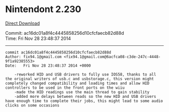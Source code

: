 # Nintendont 2.230
[Direct Download](./Nintendont.zip)

Commit: ac16dc01a8f4c4445858256d10cfcfaecb82d88d  
Time: Fri Nov 28 23:48:37 2014   

-----

```
commit ac16dc01a8f4c4445858256d10cfcfaecb82d88d
Author: fix94.1@gmail.com <fix94.1@gmail.com@6acfca08-c3de-247c-4448-9f1a92385553>
Date:   Fri Nov 28 23:48:37 2014 +0000

    -reworked HID and USB drivers to fully use IOS58, thanks to all the original writers of usb.c and usbstorage.c, this version might completely changed compatibility and loading times and allow HID controllers to be used in the front ports on the wiiu
    -made the HID readings use the main thread to gain stability
    -added more delays between reads so the new HID and USB drivers have enough time to complete their jobs, this might lead to some audio clicks on some occasions
```
